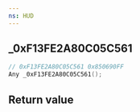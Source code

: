 ```yaml
---
ns: HUD
---
```

## _0xF13FE2A80C05C561

```c
// 0xF13FE2A80C05C561 0x850690FF
Any _0xF13FE2A80C05C561();
```


## Return value
